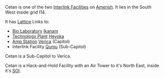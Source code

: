 Cetan is one of the two [Interlink Facilities](../locations/Interlink.md) on
[Amerish](../locations/Amerish.md). It lies in the South West inside grid I14.

It has [Lattice](../terminology/Lattice.md) Links to:

- [Bio Laboratory](../locations/Bio_Laboratory.md) [Ikanam](Ikanam.md)
- [Technology Plant](../locations/Technology_Plant.md) [Heyoka](Heyoka.md)
- [Amp Station](../locations/Amp_Station.md) [Verica](Verica.md) (Capitol)
- Interlink Facility [Qumu](Qumu.md) (Sub-Capitol)

Cetan is a Sub-Capitol to Verica.

Cetan is a Hack-and-Hold Facility with an Air Tower to it's North East, inside
it's [SOI](../locations/Sphere_of_Influence.md).
